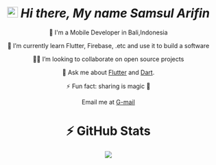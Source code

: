 
 <div align="center">
 
# <img src="https://media.giphy.com/media/hvRJCLFzcasrR4ia7z/giphy.gif" width="25px"></a> ***Hi there, My name Samsul Arifin***

🌆 I'm a Mobile Developer in Bali,Indonesia 

🔭 I’m currently learn Flutter, Firebase, .etc and use it to build a software

🧑‍💻 I’m looking to collaborate on open source projects

💬 Ask me about [Flutter](https://flutter.dev) and [Dart](https://dart.dev).

⚡ Fun fact: sharing is magic 🐰

Email me at [G-mail](mailto:ms.arifin29@gmail.com)


#  ⚡ GitHub Stats

<picture>
<source
  srcset="https://github-readme-stats.vercel.app/api?username=msarifin29&show_icons=true&theme=dark"
  media="(prefers-color-scheme: dark)"
/>
<source
  srcset="https://github-readme-stats.vercel.app/api?username=msarifin29&show_icons=true"
  media="(prefers-color-scheme: light), (prefers-color-scheme: no-preference)"
/>
<img src="https://github-readme-stats.vercel.app/api?username=msarifin29&show_icons=true" />
</picture>


